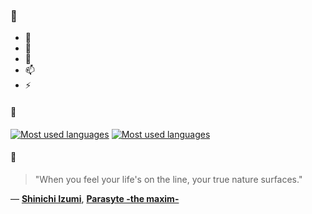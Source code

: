 ### 👋

- 🔭
- 🌱
- 💬
- 📫
- ⚡

#### 🧏

[![Most used languages](https://github-readme-stats-aynah.vercel.app/api/top-langs/?username=aynh&theme=solarized-dark&langs_count=6&layout=compact&hide_title=true)](https://github.com/anuraghazra/github-readme-stats#gh-dark-mode-only)
[![Most used languages](https://github-readme-stats-aynah.vercel.app/api/top-langs/?username=aynh&theme=solarized-light&langs_count=6&layout=compact&hide_title=true)](https://github.com/anuraghazra/github-readme-stats#gh-light-mode-only)

#### 💬

> "When you feel your life's on the line, your true nature surfaces."

&mdash; [**Shinichi Izumi**](https://myanimelist.net/character.php?q=Shinichi%20Izumi&cat=character), [**Parasyte -the maxim-**](https://myanimelist.net/search/all?q=Parasyte%20-the%20maxim-&cat=all)
